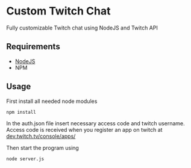 # Custom Twitch Chat

Fully customizable Twitch chat using NodeJS and Twitch API

## Requirements

- [NodeJS](https://nodejs.org/en)
- NPM

## Usage

First install all needed node modules

```bash
npm install
```
In the auth.json file insert necessary access code and twitch username. Access code is received when you register an app on twitch at [dev.twitch.tv/console/apps/](https://dev.twitch.tv/console/apps/)

Then start the program using

```bash
node server.js
```

